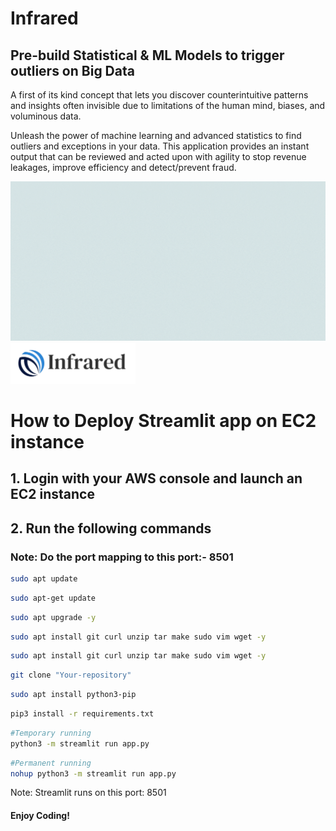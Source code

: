 # Infrared
## Pre-build Statistical & ML Models to trigger outliers on Big Data
A first of its kind concept that lets you discover counterintuitive patterns and insights often invisible due to limitations of the human mind, biases, and voluminous data.

Unleash the power of machine learning and advanced statistics to find outliers and exceptions in your data. This application provides an instant output that can be reviewed and acted upon with agility to stop revenue leakages, improve efficiency and detect/prevent fraud.
<br>

<img src="lifecycle1.gif">
<img src="ilogo.png" width="200">


# How to Deploy Streamlit app on EC2 instance

## 1. Login with your AWS console and launch an EC2 instance

## 2. Run the following commands

### Note: Do the port mapping to this port:- 8501

```bash
sudo apt update
```

```bash
sudo apt-get update
```

```bash
sudo apt upgrade -y
```

```bash
sudo apt install git curl unzip tar make sudo vim wget -y
```

```bash
sudo apt install git curl unzip tar make sudo vim wget -y
```

```bash
git clone "Your-repository"
```

```bash
sudo apt install python3-pip
```

```bash
pip3 install -r requirements.txt
```

```bash
#Temporary running
python3 -m streamlit run app.py
```

```bash
#Permanent running
nohup python3 -m streamlit run app.py
```

Note: Streamlit runs on this port: 8501
#### Enjoy Coding!
